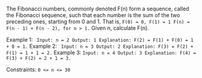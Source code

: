 The Fibonacci numbers, commonly denoted F(n) form a sequence, called the Fibonacci sequence, such that each number is the sum of the two preceding ones, starting from 0 and 1. That is,
`
F(0) = 0, F(1) = 1
F(n) = F(n - 1) + F(n - 2), for n > 1.
`
Given n, calculate F(n).
 

Example 1:
`
Input: n = 2
Output: 1
Explanation: F(2) = F(1) + F(0) = 1 + 0 = 1.`
Example 2:
`
Input: n = 3
Output: 2
Explanation: F(3) = F(2) + F(1) = 1 + 1 = 2.`
Example 3:
`
Input: n = 4
Output: 3
Explanation: F(4) = F(3) + F(2) = 2 + 1 = 3.
`

Constraints:
`
0 <= n <= 30
`